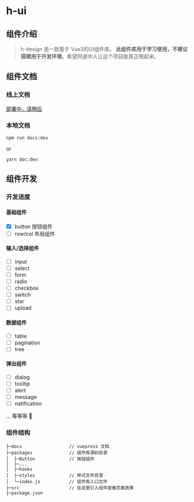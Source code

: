 # h-ui
## 组件介绍
> h-design 是一款基于 Vue3的UI组件库。
> **此组件库用于学习使用，不建议搭建用于开发环境**，希望同道中人让这个项目能真正用起来。
## 组件文档

### 线上文档
[部署中，请稍后](...)
### 本地文档
```
npm run docs:dev

```
or 
```
yarn doc:dev
```

## 组件开发

### 开发进度
#### 基础组件
- [x]  button 按钮组件
- [ ]  row/col 布局组件

#### 输入/选择组件
- [ ]  input
- [ ]  select
- [ ]  form
- [ ]  radio
- [ ]  checkbox
- [ ]  switch
- [ ]  star
- [ ]  upload

#### 数据组件
- [ ]  table
- [ ]  pagination
- [ ]  tree

#### 弹出组件
- [ ] dialog
- [ ] tooltip
- [ ] alert
- [ ] message
- [ ] natification

... 等等等 🎯

### 组件结构
```
├─docs                  // vuepress 文档
├─packages              // 组件库源码目录
│  ├─Button             // 按钮组件
│  ├─...
│  ├─hooks              
│  ├─styles             // 样式文件目录
│  └─index.js           // 组件库入口文件
├─src                   // 在这里引入组件查看页面效果
├─package.json
```